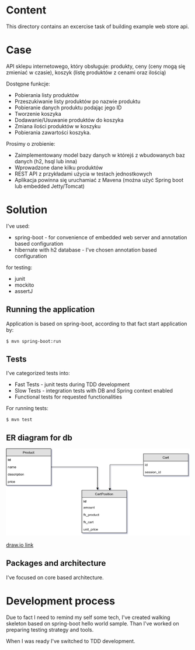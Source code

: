 # Content

This directory contains an excercise task of building example web store api.

# Case

API sklepu internetowego, który obsługuje: produkty, ceny (ceny mogą się zmieniać w czasie), koszyk (listę produktów z cenami oraz ilością)

Dostępne funkcje:

* Pobierania listy produktów
* Przeszukiwanie listy produktów  po nazwie produktu
* Pobieranie danych produktu podając jego ID
* Tworzenie koszyka
* Dodawanie/Usuwanie produktów do koszyka
* Zmiana ilości produktów w koszyku
* Pobierania zawartości koszyka. 
 
Prosimy o zrobienie:

* Zaimplementowany model bazy danych w którejś z wbudowanych baz danych  (h2, hsql lub inna)
* Wprowadzone dane kilku produktów
* REST API z przykładami użycia w testach jednostkowych  
* Aplikacja powinna się uruchamiać z Mavena (można użyć Spring boot lub embedded  Jetty/Tomcat)

# Solution

I've used: 

* spring-boot - for convenience of embedded web server and annotation based configuration
* hibernate with h2 database - I've chosen annotation based configuration

for testing:
* junit
* mockito 
* assertJ

## Running the application

Application is based on spring-boot, according to that fact start application by:

    $ mvn spring-boot:run 

## Tests

I've categorized tests into:

* Fast Tests - junit tests during TDD development
* Slow Tests - integration tests with DB and Spring context enabled
* Functional tests for requested functionalities

For running tests:

    $ mvn test

## ER diagram for db

![Database diagram](docs-statics/webstore-firstdata.png "Database diagram")

[draw.io link](https://www.draw.io/?lightbox=1&highlight=0000ff&edit=_blank&layers=1&nav=1&title=webstore-firstdata.xml#Uhttps%3A%2F%2Fraw.githubusercontent.com%2Fsratatata%2Fdojo%2Fweb_store_first_data%2F2017%2Fwebstore%2Fdocs-statics%2Fwebstore-firstdata.xml)

## Packages and architecture

I've focused on core based architecture. 


# Development process

Due to fact I need to remind my self some tech, 
I've created walking skeleton based on spring-boot hello world sample.
Than I've worked on preparing testing strategy and tools. 

When I was ready I've switched to TDD development.  
